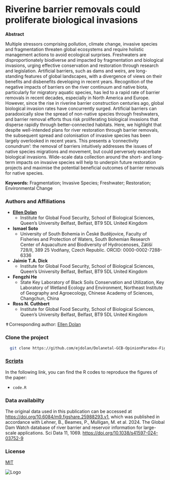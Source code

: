 # Riverine barrier removals could proliferate biological invasions

**Abstract** 	 	

Multiple stressors comprising pollution, climate change, invasive species and fragmentation threaten global ecosystems and require holistic management actions to avoid ecological surprises. Freshwaters are disproportionately biodiverse and impacted by fragmentation and biological invasions, urging effective conservation and restoration through research and legislation. Artificial barriers, such as dams and weirs, are long-standing features of global landscapes, with a divergence of views on their benefits and disbenefits developing in recent years. Recognition of the negative impacts of barriers on the river continuum and native biota, particularly for migratory aquatic species, has led to a rapid rate of barrier removals in recent decades, especially in North America and Europe. However,  since the rise in riverine barrier construction centuries ago, global biological invasion rates have concurrently surged.  Artificial barriers can paradoxically slow the spread of non-native species through freshwaters, and barrier removal efforts thus risk proliferating biological invasions that disperse rapidly through better-connected habitats. Here, we highlight that despite well-intended plans for river restoration through barrier removals, the subsequent spread and colonisation of invasive species has been largely overlooked in recent years. This presents a ‘connectivity conundrum’: the removal of barriers intuitively addresses the issues of native species migrations and movement, but could perversely exacerbate biological invasions. Wide-scale data collection around the short- and long-term impacts on invasive species will help to underpin future restoration projects and maximise the potential beneficial outcomes of barrier removals for native species.

**Keywords:** Fragmentation; Invasive Species; Freshwater; Restoration; Environmental Change


### Authors and Affiliations

- <a href="https://pure.qub.ac.uk/en/persons/ellen-dolan">**Ellen Dolan**</a><br>
  - Institute for Global Food Security, School of Biological Sciences, Queen’s University Belfast, Belfast, BT9 5DL United Kingdom
- **Ismael Soto**
  - University of South Bohemia in České Budějovice, Faculty of Fisheries and Protection of Waters, South Bohemian Research Center of Aquaculture and Biodiversity of Hydrocenoses, Zátiší 728/II, 389 25 Vodňany, Czech Republic. ORCID: 0000-0002-7288-6336
- **Jaimie T.A. Dick**
  - Institute for Global Food Security, School of Biological Sciences, Queen’s University Belfast, Belfast, BT9 5DL United Kingdom
- **Fengzhi He**
  - State Key Laboratory of Black Soils Conservation and Utilization, Key Laboratory of Wetland Ecology and Environment, Northeast Institute of Geography and Agroecology, Chinese Academy of Sciences, Changchun, China
- **Ross N. Cuthbert**
  - Institute for Global Food Security, School of Biological Sciences, Queen’s University Belfast, Belfast, BT9 5DL United Kingdom

✝Corresponding author: [Ellen Dolan](mailto:edolan05@qub.ac.uk) 

### Clone the project
```bash
  git clone https://github.com/ejdolan/Dolanetal-GCB-OpinionParadox-Figures
```
### <a href="https://github.com/ejdolan/Dolanetal-GCB-OpinionParadox-Figures/tree/main/code">Scripts</a>
In the following link, you can find the R codes to reproduce the figures of the paper:
- <code>code.R</code>

### Data availabilty
The original data used in this publication can be accessed at https://doi.org/10.6084/m9.figshare.25988293.v1, which was published in accordance with Lehner, B., Beames, P., Mulligan, M. et al. 2024. The Global Dam Watch database of river barrier and reservoir information for large-scale applications. Sci Data 11, 1069. https://doi.org/10.1038/s41597-024-03752-9

### License
[MIT](https://choosealicense.com/licenses/mit/)

![Logo](https://imgs.search.brave.com/pXYwq8ySieMibTClJZcElnUdbBdaC0oQGat-WUsjUh8/rs:fit:860:0:0:0/g:ce/aHR0cHM6Ly91cGxv/YWQud2lraW1lZGlh/Lm9yZy93aWtpcGVk/aWEvY29tbW9ucy8w/LzBkL1F1ZWVuJUUy/JTgwJTk5c19SZWRf/TG9nLnN2Zw)
